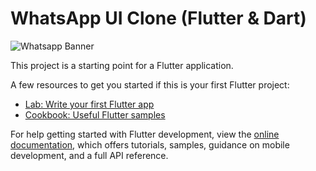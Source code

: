 # WhatsApp UI Clone (Flutter & Dart)
![Whatsapp Banner](https://github.com/Phoenix0783/WhatsApp-UI-Clone/assets/56187745/a8f5b5da-30e0-48c0-a119-bd45943ba3f8)


This project is a starting point for a Flutter application.

A few resources to get you started if this is your first Flutter project:

- [Lab: Write your first Flutter app](https://docs.flutter.dev/get-started/codelab)
- [Cookbook: Useful Flutter samples](https://docs.flutter.dev/cookbook)

For help getting started with Flutter development, view the
[online documentation](https://docs.flutter.dev/), which offers tutorials,
samples, guidance on mobile development, and a full API reference.
